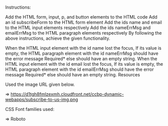 Instructions:

Add the HTML form, input, p, and button elements to the HTML code
Add an id subscribeForm to the HTML form element
Add the ids name and email to the HTML input elements respectively
Add the ids nameErrMsg and emailErrMsg to the HTML paragraph elements respectively
By following the above instructions, achieve the given functionality.

When the HTML input element with the id name lost the focus,
If its value is empty, the HTML paragraph element with the id nameErrMsg should have the error message Required* else should have an empty string.
When the HTML input element with the id email lost the focus,
If its value is empty, the HTML paragraph element with the id emailErrMsg should have the error message Required* else should have an empty string.
Resources

Used the image URL given below.

=>  https://d1tgh8fmlzexmh.cloudfront.net/ccbp-dynamic-webapps/subscribe-to-us-img.png

CSS Font families used:

=>  Roboto
